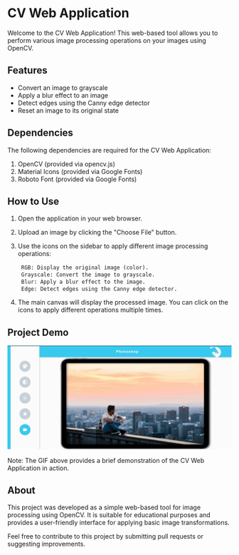 # CV Web Application

Welcome to the CV Web Application! This web-based tool allows you to perform various image processing operations on your images using OpenCV.

## Features

- Convert an image to grayscale
- Apply a blur effect to an image
- Detect edges using the Canny edge detector
- Reset an image to its original state

## Dependencies

The following dependencies are required for the CV Web Application:

1. OpenCV (provided via opencv.js)
2. Material Icons (provided via Google Fonts)
3. Roboto Font (provided via Google Fonts)

## How to Use

1. Open the application in your web browser.

2. Upload an image by clicking the "Choose File" button.

3. Use the icons on the sidebar to apply different image processing operations:

        RGB: Display the original image (color).
        Grayscale: Convert the image to grayscale.
        Blur: Apply a blur effect to the image.
        Edge: Detect edges using the Canny edge detector.

4. The main canvas will display the processed image. You can click on the icons to apply different operations multiple times.

## Project Demo

![CV Web Demo](gif.gif)

Note: The GIF above provides a brief demonstration of the CV Web Application in action.

## About

This project was developed as a simple web-based tool for image processing using OpenCV. It is suitable for educational purposes and provides a user-friendly interface for applying basic image transformations.

Feel free to contribute to this project by submitting pull requests or suggesting improvements.

